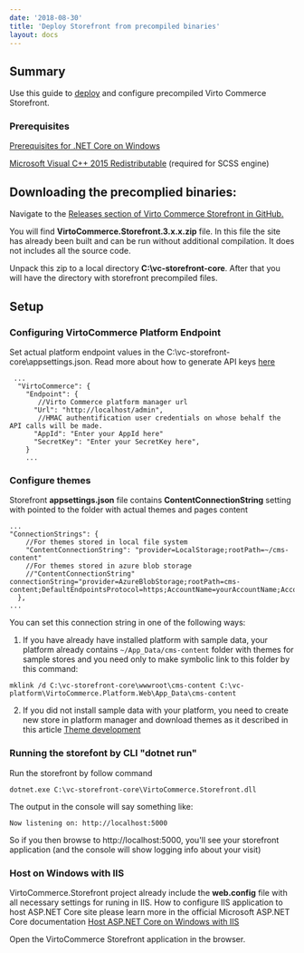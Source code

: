 ```yaml
---
date: '2018-08-30'
title: 'Deploy Storefront from precompiled binaries'
layout: docs
---
```

## Summary

Use this guide to <a class="crosslink" href="https://virtocommerce.com/ecommerce-hosting" target="_blank">deploy</a> and configure precompiled Virto Commerce Storefront.


### Prerequisites
[Prerequisites for .NET Core on Windows](https://docs.microsoft.com/en-us/dotnet/core/windows-prerequisites)

[Microsoft Visual C++ 2015 Redistributable](https://www.microsoft.com/en-us/download/details.aspx?id=53840) (required for SCSS engine)

## Downloading the precomplied binaries:

Navigate to the <a href="https://github.com/VirtoCommerce/vc-storefront-core/releases">Releases section of Virto Commerce Storefront in GitHub.</a>

You will find **VirtoCommerce.Storefront.3.x.x.zip** file. In this file the site has already been built and can be run without additional compilation. It does not includes all the source code.

Unpack this zip to a local directory **C:\vc-storefront-core**. After that you will have the directory with storefront precompiled files.


## Setup

### Configuring VirtoCommerce Platform Endpoint
Set actual platform endpoint values in the C:\vc-storefront-core\appsettings.json.
Read more about how to generate API keys [here](https://virtocommerce.com/docs/vc2devguide/development-scenarios/working-with-platform-api)

```
 ...
  "VirtoCommerce": {
    "Endpoint": {
	   //Virto Commerce platform manager url
      "Url": "http://localhost/admin",
	   //HMAC authentification user credentials on whose behalf the API calls will be made.
      "AppId": "Enter your AppId here"
      "SecretKey": "Enter your SecretKey here",
    }
	...
```
### Configure themes
Storefront  **appsettings.json** file contains **ContentConnectionString** setting with pointed to the folder with actual themes and pages content
```
...
"ConnectionStrings": {
    //For themes stored in local file system
    "ContentConnectionString": "provider=LocalStorage;rootPath=~/cms-content"
	//For themes stored in azure blob storage
    //"ContentConnectionString" connectionString="provider=AzureBlobStorage;rootPath=cms-content;DefaultEndpointsProtocol=https;AccountName=yourAccountName;AccountKey=yourAccountKey"
  },
...
```
You can set this connection string in one of the following ways:
1. If you have already have installed  platform with sample data, your platform already contains `~/App_Data/cms-content` folder with themes for sample stores and you need only to make symbolic link to this folder by this command:
```
mklink /d C:\vc-storefront-core\wwwroot\cms-content C:\vc-platform\VirtoCommerce.Platform.Web\App_Data\cms-content
```
2. If you did not install sample data with your platform, you need to create new store in platform manager and download themes as it described in this article
[Theme development](https://virtocommerce.com/docs/vc2devguide/working-with-storefront/theme-development)

### Running the storefont by CLI "dotnet run"
Run the storefront by  follow command
``` 
dotnet.exe C:\vc-storefront-core\VirtoCommerce.Storefront.dll
```
The output in the console will say something like:
```
Now listening on: http://localhost:5000
```
So if you then browse to http://localhost:5000, you'll see your storefront application (and the console will show logging info about your visit)

### Host on Windows with IIS
VirtoCommerce.Storefront project already include the **web.config** file with all necessary settings for runing in IIS.
How to configure IIS application to host ASP.NET Core site please learn more in the official Microsoft ASP.NET Core documentation
[Host ASP.NET Core on Windows with IIS](https://docs.microsoft.com/en-us/aspnet/core/publishing/iis)

Open the VirtoCommerce Storefront application in the browser.
